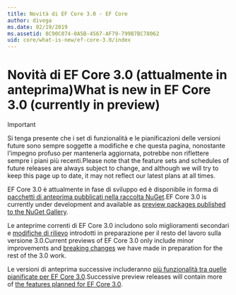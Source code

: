 ```yaml
---
title: Novità di EF Core 3.0 - EF Core
author: divega
ms.date: 02/19/2019
ms.assetid: 8C90C074-0A5B-4567-AF79-799B7BC78062
uid: core/what-is-new/ef-core-3.0/index
---
```


# <a name="what-is-new-in-ef-core-30-currently-in-preview"></a><span data-ttu-id="8b5f4-102">Novità di EF Core 3.0 (attualmente in anteprima)</span><span class="sxs-lookup"><span data-stu-id="8b5f4-102">What is new in EF Core 3.0 (currently in preview)</span></span>

> [!IMPORTANT]
> <span data-ttu-id="8b5f4-103">Si tenga presente che i set di funzionalità e le pianificazioni delle versioni future sono sempre soggette a modifiche e che questa pagina, nonostante l'impegno profuso per mantenerla aggiornata, potrebbe non riflettere sempre i piani più recenti.</span><span class="sxs-lookup"><span data-stu-id="8b5f4-103">Please note that the feature sets and schedules of future releases are always subject to change, and although we will try to keep this page up to date, it may not reflect our latest plans at all times.</span></span>

<span data-ttu-id="8b5f4-104">EF Core 3.0 è attualmente in fase di sviluppo ed è disponibile in forma di [pacchetti di anteprima pubblicati nella raccolta NuGet](https://www.nuget.org/packages/Microsoft.EntityFrameworkCore/).</span><span class="sxs-lookup"><span data-stu-id="8b5f4-104">EF Core 3.0 is currently under development and available as [preview packages published to the NuGet Gallery](https://www.nuget.org/packages/Microsoft.EntityFrameworkCore/).</span></span> 

<span data-ttu-id="8b5f4-105">Le anteprime correnti di EF Core 3.0 includono solo miglioramenti secondari e [modifiche di rilievo](xref:core/what-is-new/ef-core-3.0/breaking-changes) introdotti in preparazione per il resto del lavoro sulla versione 3.0.</span><span class="sxs-lookup"><span data-stu-id="8b5f4-105">Current previews of EF Core 3.0 only include minor improvements and [breaking changes](xref:core/what-is-new/ef-core-3.0/breaking-changes) we have made in preparation for the rest of the 3.0 work.</span></span> 

<span data-ttu-id="8b5f4-106">Le versioni di anteprima successive includeranno [più funzionalità tra quelle pianificate per EF Core 3.0](xref:core/what-is-new/ef-core-3.0/features).</span><span class="sxs-lookup"><span data-stu-id="8b5f4-106">Successive preview releases will contain more of [the features planned for EF Core 3.0](xref:core/what-is-new/ef-core-3.0/features).</span></span>